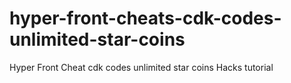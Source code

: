 # hyper-front-cheats-cdk-codes-unlimited-star-coins
Hyper Front Cheat cdk codes unlimited star coins Hacks tutorial
